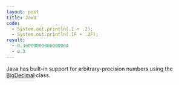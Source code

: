 ```yaml
---
layout: post
title: Java
code:
  - System.out.println(.1 + .2);
  - System.out.println(.1F + .2F);
result:
  - 0.30000000000000004
  - 0.3
---
```


Java has built-in support for arbitrary-precision numbers using the
[BigDecimal][1] class.

[1]: http://docs.oracle.com/javase/8/docs/api/java/math/BigDecimal.html
